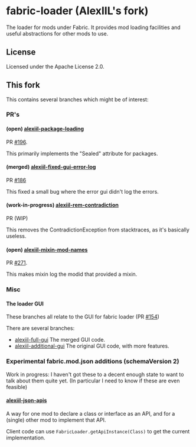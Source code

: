 fabric-loader (AlexIIL's fork)
==============================

The loader for mods under Fabric. It provides mod loading facilities and useful abstractions for other mods to use.

## License

Licensed under the Apache License 2.0.

## This fork

This contains several branches which might be of interest:

### PR's

#### (open) [alexiil-package-loading](https://github.com/AlexIIL/fabric-loader/tree/alexiil-package-loading)
PR [#196](https://github.com/FabricMC/fabric-loader/pull/196).

This primarily implements the "Sealed" attribute for packages.

#### (merged) [alexiil-fixed-gui-error-log](https://github.com/AlexIIL/fabric-loader/tree/alexiil-fixed-gui-error-log)
PR [#186](https://github.com/FabricMC/fabric-loader/pull/186)

This fixed a small bug where the error gui didn't log the errors.

#### (work-in-progress) [alexiil-rem-contradiction](https://github.com/AlexIIL/fabric-loader/tree/alexiil-rem-contradiction)
PR (WIP)

This removes the ContradictionException from stacktraces, as it's basically useless.

#### (open) [alexiil-mixin-mod-names](https://github.com/AlexIIL/fabric-loader/tree/alexiil-mixin-mod-names)
PR [#271](https://github.com/FabricMC/fabric-loader/pull/271).

This makes mixin log the modid that provided a mixin.

### Misc

#### The loader GUI
These branches all relate to the GUI for fabric loader (PR [#154](https://github.com/FabricMC/fabric-loader/pull/154))

There are several branches:
* [alexiil-full-gui](https://github.com/AlexIIL/fabric-loader/tree/alexiil-full-gui) The merged GUI code.
* [alexiil-additional-gui](https://github.com/AlexIIL/fabric-loader/tree/alexiil-additional-gui) The original GUI code, with more features.

### Experimental fabric.mod.json additions (schemaVersion 2)

Work in progress: I haven't got these to a decent enough state to want to talk about them quite yet. (In particular I need to know if these are even feasible)

#### [alexiil-json-apis](https://github.com/AlexIIL/fabric-loader/tree/alexiil-json-apis)
A way for one mod to declare a class or interface as an API, and for a (single) other mod to implement that API.

Client code can use `FabricLoader.getApiInstance(Class)` to get the current implementation.

